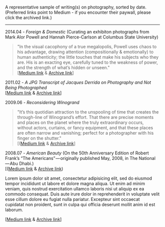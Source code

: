 A representative sample of writing(s) on photography, sorted by date. (Preferred links point to Medium - if you encounter their paywall, please click the archived link.)

---

2014.04 - *Foreign & Domestic* (Curating an exhibiton photographs from Mark Alor Powell and Hannah Pierce-Carlson at Columbus State University)  
> "In the visual cacophony of a true megalopolis, Powell uses chaos to his advantage, drawing attention (compositionally & emotionally) to human authenticity; the little touches that make his subjects who they are. His is an exacting eye, carefully tuned to the weakness of power, and the strength of what’s hidden or unseen."  
[[Medium link](https://medium.com/@whileseated/foreign-domestic-photographs-from-mark-alor-powell-and-hannah-pierce-carlson-76bf28cb2f8f) & [Archive link](2014_Foreign-Domestic.md)]  

2011.02 - *A JPG Transcript of Jacques Derrida on Photography and Not Being Photographed*  
[[Medium link](https://medium.com/@whileseated/a-jpg-transcript-of-jacques-derrida-on-photography-and-not-being-photographed-64f22bbac06c) & [Archive link](2011_A-JPG-Transcript-of-Jacques-Derrida-on-Photography-and-Not-Being-Photographed.md)]  

2009.06 - *Reconsidering Winogrand*  
> "It’s this quotidian attraction to the unspooling of time that creates the through-line of Winogrand’s effort. That there are precise moments and places on the planet where the truly extraordinary occurs, without actors, curtains, or fancy equipment, and that these places are often narrow and vanishing; perfect for a photographer with his finger on the shutter."  
[([Medium link](https://medium.com/@whileseated/reconsidering-winogrand-5b4b22f977a2) & [Archive link](2009_Reconsidering-Winogrand.md)]  

2008.07 - *American Beauty* (On the 50th Anniversary Edition of Robert Frank’s “The Americans” — originally published May, 2008, in The National — Abu Dhabi.)  
[([Medium link](https://medium.com/@whileseated/american-beauty-23a49eb042cb) & [Archive link](2008_American-Beauty.md))  

Lorem ipsum dolor sit amet, consectetur adipisicing elit, sed do eiusmod tempor incididunt ut labore et dolore magna aliqua. Ut enim ad minim veniam, quis nostrud exercitation ullamco laboris nisi ut aliquip ex ea commodo consequat. Duis aute irure dolor in reprehenderit in voluptate velit esse cillum dolore eu fugiat nulla pariatur. Excepteur sint occaecat cupidatat non proident, sunt in culpa qui officia deserunt mollit anim id est laborum.

[[Medium link](https://medium.com/@whileseated/) & [Archive link](ZZZ.md)]  


